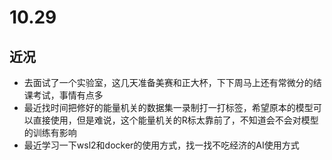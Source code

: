 # 10.29
## 近况
- 去面试了一个实验室，这几天准备美赛和正大杯，下下周马上还有常微分的结课考试，事情有点多
- 最近找时间把修好的能量机关的数据集一录制打一打标签，希望原本的模型可以直接使用，但是难说，这个能量机关的R标太靠前了，不知道会不会对模型的训练有影响
- 最近学习一下wsl2和docker的使用方式，找一找不吃经济的AI使用方式

